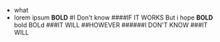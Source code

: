 - what
- lorem ipsum **BOLD**
#I Don't know
####IF IT WORKS
But i hope **BOLD** bold BOLd
###IT WILL
##HOWEVER
######I DON'T KNOW
###IT WILL